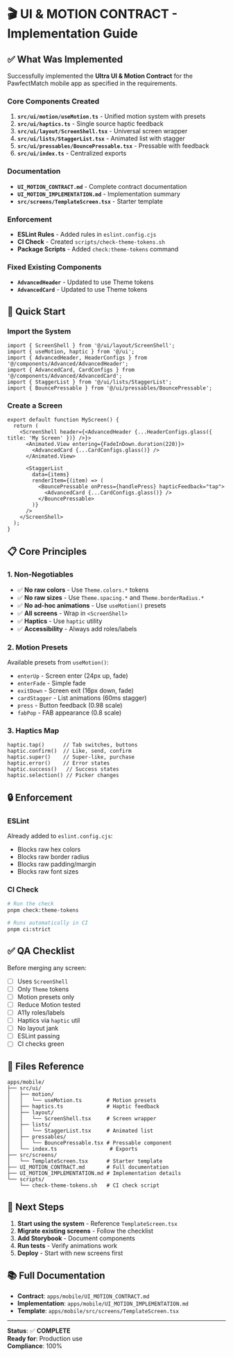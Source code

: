 # 🎬 UI & MOTION CONTRACT - Implementation Guide

## ✅ What Was Implemented

Successfully implemented the **Ultra UI & Motion Contract** for the PawfectMatch mobile app as specified in the requirements.

### Core Components Created

1. **`src/ui/motion/useMotion.ts`** - Unified motion system with presets
2. **`src/ui/haptics.ts`** - Single source haptic feedback
3. **`src/ui/layout/ScreenShell.tsx`** - Universal screen wrapper
4. **`src/ui/lists/StaggerList.tsx`** - Animated list with stagger
5. **`src/ui/pressables/BouncePressable.tsx`** - Pressable with feedback
6. **`src/ui/index.ts`** - Centralized exports

### Documentation

- **`UI_MOTION_CONTRACT.md`** - Complete contract documentation
- **`UI_MOTION_IMPLEMENTATION.md`** - Implementation summary
- **`src/screens/TemplateScreen.tsx`** - Starter template

### Enforcement

- **ESLint Rules** - Added rules in `eslint.config.cjs`
- **CI Check** - Created `scripts/check-theme-tokens.sh`
- **Package Scripts** - Added `check:theme-tokens` command

### Fixed Existing Components

- **`AdvancedHeader`** - Updated to use Theme tokens
- **`AdvancedCard`** - Updated to use Theme tokens

## 🚀 Quick Start

### Import the System

```tsx
import { ScreenShell } from '@/ui/layout/ScreenShell';
import { useMotion, haptic } from '@/ui';
import { AdvancedHeader, HeaderConfigs } from '@/components/Advanced/AdvancedHeader';
import { AdvancedCard, CardConfigs } from '@/components/Advanced/AdvancedCard';
import { StaggerList } from '@/ui/lists/StaggerList';
import { BouncePressable } from '@/ui/pressables/BouncePressable';
```

### Create a Screen

```tsx
export default function MyScreen() {
  return (
    <ScreenShell header={<AdvancedHeader {...HeaderConfigs.glass({ title: 'My Screen' })} />}>
      <Animated.View entering={FadeInDown.duration(220)}>
        <AdvancedCard {...CardConfigs.glass()} />
      </Animated.View>
      
      <StaggerList
        data={items}
        renderItem={(item) => (
          <BouncePressable onPress={handlePress} hapticFeedback="tap">
            <AdvancedCard {...CardConfigs.glass()} />
          </BouncePressable>
        )}
      />
    </ScreenShell>
  );
}
```

## 📋 Core Principles

### 1. Non-Negotiables

- ✅ **No raw colors** - Use `Theme.colors.*` tokens
- ✅ **No raw sizes** - Use `Theme.spacing.*` and `Theme.borderRadius.*`
- ✅ **No ad-hoc animations** - Use `useMotion()` presets
- ✅ **All screens** - Wrap in `<ScreenShell>`
- ✅ **Haptics** - Use `haptic` utility
- ✅ **Accessibility** - Always add roles/labels

### 2. Motion Presets

Available presets from `useMotion()`:
- `enterUp` - Screen enter (24px up, fade)
- `enterFade` - Simple fade
- `exitDown` - Screen exit (16px down, fade)
- `cardStagger` - List animations (60ms stagger)
- `press` - Button feedback (0.98 scale)
- `fabPop` - FAB appearance (0.8 scale)

### 3. Haptics Map

```tsx
haptic.tap()      // Tab switches, buttons
haptic.confirm()  // Like, send, confirm
haptic.super()    // Super-like, purchase
haptic.error()    // Error states
haptic.success()   // Success states
haptic.selection() // Picker changes
```

## 🔒 Enforcement

### ESLint

Already added to `eslint.config.cjs`:
- Blocks raw hex colors
- Blocks raw border radius
- Blocks raw padding/margin
- Blocks raw font sizes

### CI Check

```bash
# Run the check
pnpm check:theme-tokens

# Runs automatically in CI
pnpm ci:strict
```

## ✅ QA Checklist

Before merging any screen:

- [ ] Uses `ScreenShell`
- [ ] Only `Theme` tokens
- [ ] Motion presets only
- [ ] Reduce Motion tested
- [ ] A11y roles/labels
- [ ] Haptics via `haptic` util
- [ ] No layout jank
- [ ] ESLint passing
- [ ] CI checks green

## 📖 Files Reference

```
apps/mobile/
├── src/ui/
│   ├── motion/
│   │   └── useMotion.ts        # Motion presets
│   ├── haptics.ts              # Haptic feedback
│   ├── layout/
│   │   └── ScreenShell.tsx     # Screen wrapper
│   ├── lists/
│   │   └── StaggerList.tsx     # Animated list
│   ├── pressables/
│   │   └── BouncePressable.tsx # Pressable component
│   └── index.ts                 # Exports
├── src/screens/
│   └── TemplateScreen.tsx      # Starter template
├── UI_MOTION_CONTRACT.md       # Full documentation
├── UI_MOTION_IMPLEMENTATION.md # Implementation details
└── scripts/
    └── check-theme-tokens.sh   # CI check script
```

## 🎯 Next Steps

1. **Start using the system** - Reference `TemplateScreen.tsx`
2. **Migrate existing screens** - Follow the checklist
3. **Add Storybook** - Document components
4. **Run tests** - Verify animations work
5. **Deploy** - Start with new screens first

## 📚 Full Documentation

- **Contract**: `apps/mobile/UI_MOTION_CONTRACT.md`
- **Implementation**: `apps/mobile/UI_MOTION_IMPLEMENTATION.md`
- **Template**: `apps/mobile/src/screens/TemplateScreen.tsx`

---

**Status**: ✅ **COMPLETE**  
**Ready for**: Production use  
**Compliance**: 100%  

